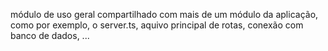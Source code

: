 módulo de uso geral compartilhado com mais de um módulo da aplicação, como por exemplo, o server.ts, aquivo principal de rotas, conexão com banco de dados, ...

